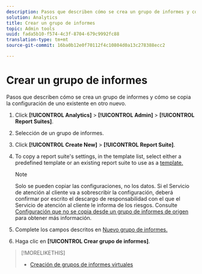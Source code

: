 ```yaml
---
description: Pasos que describen cómo se crea un grupo de informes y cómo se copia la configuración de uno existente en otro nuevo.
solution: Analytics
title: Crear un grupo de informes
topic: Admin tools
uuid: fada5b10-f574-4c3f-8704-679c9992fc88
translation-type: tm+mt
source-git-commit: 16ba0b12e0f70112f4c10804d0a13c278388ecc2

---
```



# Crear un grupo de informes

Pasos que describen cómo se crea un grupo de informes y cómo se copia la configuración de uno existente en otro nuevo.

1. Click **[!UICONTROL Analytics]** &gt; **[!UICONTROL Admin]** &gt; **[!UICONTROL Report Suites]**.
1. Selección de un grupo de informes.
1. Click **[!UICONTROL Create New]** &gt; **[!UICONTROL Report Suite]**.
1. To copy a report suite's settings, in the template list, select either a predefined template or an existing report suite to use as a [template.](/help/admin/c-manage-report-suites/c-report-suite-templates/report-suite-templates.md)

   >[!NOTE]
   >
   >Solo se pueden copiar las configuraciones, no los datos. Si el Servicio de atención al cliente va a sobrescribir la configuración, deberá confirmar por escrito el descargo de responsabilidad con el que el Servicio de atención al cliente le informa de los riesgos. Consulte [Configuración que no se copia desde un grupo de informes de origen](/help/admin/c-manage-report-suites/c-new-report-suite/settings-not-copied-from-rs.md) para obtener más información.

1. Complete los campos descritos en [Nuevo grupo de informes.](/help/admin/c-manage-report-suites/c-new-report-suite/new-report-suite.md)
1. Haga clic en **[!UICONTROL Crear grupo de informes]**.

>[!MORELIKETHIS]
>
>* [Creación de grupos de informes virtuales](/help/components/vrs/c-workflow-vrs/vrs-create.md)

